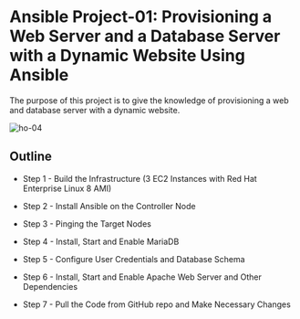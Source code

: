 # Ansible Project-01: Provisioning a Web Server and a Database Server with a Dynamic Website Using Ansible

The purpose of this project is to give  the knowledge of provisioning a web and database server with a dynamic website.

![ho-04](ho-04.png)

## Outline

- Step 1 - Build the Infrastructure (3 EC2 Instances with Red Hat Enterprise Linux 8 AMI)

- Step 2 - Install Ansible on the Controller Node

- Step 3 - Pinging the Target Nodes

- Step 4 - Install, Start and Enable MariaDB 

- Step 5 - Configure User Credentials and Database Schema

- Step 6 - Install, Start and Enable Apache Web Server and Other Dependencies

- Step 7 - Pull the Code from GitHub repo and Make Necessary Changes
